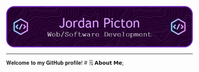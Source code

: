 <!-- Heading Image -->
<div align="center">
  <img src="images/github-header-image.png">
</div>
<hr />
<!-- Welcome Section -->
𝐖𝐞𝐥𝐜𝐨𝐦𝐞 𝐭𝐨 𝐦𝐲 𝐆𝐢𝐭𝐇𝐮𝐛 𝐩𝐫𝐨𝐟𝐢𝐥𝐞!
<!-- About Me -->
# 🗒️ 𝗔𝗯𝗼𝘂𝘁 𝗠𝗲;
